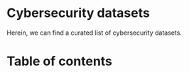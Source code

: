 # Cybersecurity datasets
Herein, we can find a curated list of cybersecurity datasets.

# Table of contents
